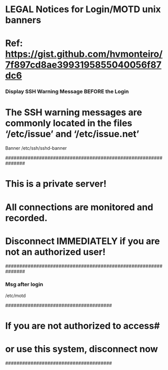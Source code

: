 # LEGAL Notices for Login/MOTD unix banners
# Ref: https://gist.github.com/hvmonteiro/7f897cd8ae3993195855040056f87dc6


### Display SSH Warning Message BEFORE the Login
# The SSH warning messages are commonly located in the files ‘/etc/issue’ and ‘/etc/issue.net’

Banner /etc/ssh/sshd-banner

###############################################################
#                  This is a private server!                  #
#       All connections are monitored and recorded.           #
#  Disconnect IMMEDIATELY if you are not an authorized user!  #
###############################################################


### Msg after login
/etc/motd

######################################
# If you are not authorized to access#
# or use this system, disconnect now #
######################################